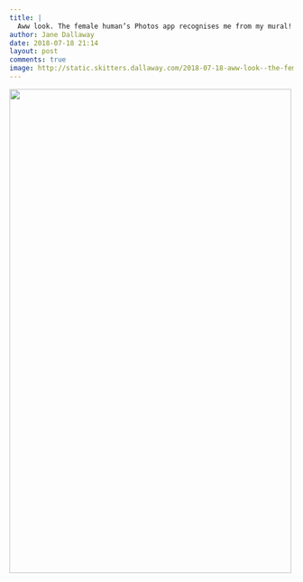 ```yaml
---
title: |
  Aww look. The female human’s Photos app recognises me from my mural!
author: Jane Dallaway
date: 2018-07-18 21:14
layout: post
comments: true
image: http://static.skitters.dallaway.com/2018-07-18-aww-look--the-female-human-s-photos-app-recognises-me-from-my-mural-thumb-1-IMG-4858.JPG
---
```


<div>
        <a href="http://static.skitters.dallaway.com/2018-07-18-aww-look--the-female-human-s-photos-app-recognises-me-from-my-mural-fullsize-1-IMG-4858.JPG">
          <img src="http://static.skitters.dallaway.com/2018-07-18-aww-look--the-female-human-s-photos-app-recognises-me-from-my-mural-thumb-1-IMG-4858.JPG" width="500" height="857"/>
        </a>
      </div>


  
      